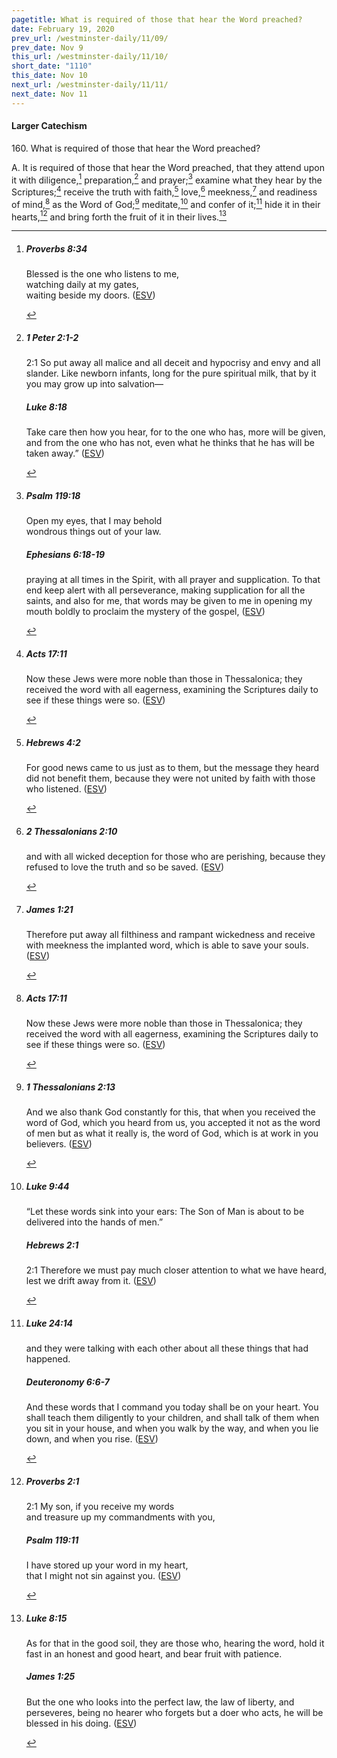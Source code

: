 ```yaml
---
pagetitle: What is required of those that hear the Word preached?
date: February 19, 2020
prev_url: /westminster-daily/11/09/
prev_date: Nov 9
this_url: /westminster-daily/11/10/
short_date: "1110"
this_date: Nov 10
next_url: /westminster-daily/11/11/
next_date: Nov 11
---
```


#### Larger Catechism

<span class="q">160.</span> What is required of those that hear the Word preached?

<span class="q">A.</span> It is required of those that hear the Word preached, that they attend upon it with diligence,[^fnref:wlc1] preparation,[^fnref:wlc2] and prayer;[^fnref:wlc3] examine what they hear by the Scriptures;[^fnref:wlc4] receive the truth with faith,[^fnref:wlc5] love,[^fnref:wlc6] meekness,[^fnref:wlc7] and readiness of mind,[^fnref:wlc8] as the Word of God;[^fnref:wlc9] meditate,[^fnref:wlc10] and confer of it;[^fnref:wlc11] hide it in their hearts,[^fnref:wlc12] and bring forth the fruit of it in their lives.[^fnref:wlc13]


[^fnref:wlc1]: <div class="esv"><h5>Proverbs 8:34</h5> <div class="esv-text"><div class="block-indent"> <p class="line-group" id="p20008034.01-1">Blessed is the one who listens to me,<br /> <span class="indent"></span>watching daily at my gates,<br /> <span class="indent"></span>waiting beside my doors.  (<a href="http://www.esv.org" class="copyright">ESV</a>)</p> </div> </div> </div>

[^fnref:wlc2]: <div class="esv"><h5>1 Peter 2:1-2</h5> <div class="esv-text"> <p id="p60002001.08-1"><span class="chapter-num" id="v60002001-1">2:1&nbsp;</span>So put away all malice and all deceit and hypocrisy and envy and all slander. Like newborn infants, long for the pure spiritual milk, that by it you may grow up into salvation&#8212;</p> </div><h5>Luke 8:18</h5> <div class="esv-text"><p id="p42008018.01-2"><span class="woc">Take care then how you hear, for to the one who has, more will be given, and from the one who has not, even what he thinks that he has will be taken away.&#8221;</span>  (<a href="http://www.esv.org" class="copyright">ESV</a>)</p> </div> </div>

[^fnref:wlc3]: <div class="esv"><h5>Psalm 119:18</h5> <div class="esv-text"><div class="block-indent"> <p class="line-group" id="p19119018.01-1">Open my eyes, that I may behold<br /> <span class="indent"></span>wondrous things out of your law.</p> </div> </div><h5>Ephesians 6:18-19</h5> <div class="esv-text"><p id="p49006018.01-2">praying at all times in the Spirit, with all prayer and supplication. To that end keep alert with all perseverance, making supplication for all the saints, and also for me, that words may be given to me in opening my mouth boldly to proclaim the mystery of the gospel,  (<a href="http://www.esv.org" class="copyright">ESV</a>)</p> </div> </div>

[^fnref:wlc4]: <div class="esv"><h5>Acts 17:11</h5> <div class="esv-text"><p id="p44017011.01-1">Now these Jews were more noble than those in Thessalonica; they received the word with all eagerness, examining the Scriptures daily to see if these things were so.  (<a href="http://www.esv.org" class="copyright">ESV</a>)</p> </div> </div>

[^fnref:wlc5]: <div class="esv"><h5>Hebrews 4:2</h5> <div class="esv-text"><p id="p58004002.01-1">For good news came to us just as to them, but the message they heard did not benefit them, because they were not united by faith with those who listened.  (<a href="http://www.esv.org" class="copyright">ESV</a>)</p> </div> </div>

[^fnref:wlc6]: <div class="esv"><h5>2 Thessalonians 2:10</h5> <div class="esv-text"><p id="p53002010.01-1">and with all wicked deception for those who are perishing, because they refused to love the truth and so be saved.  (<a href="http://www.esv.org" class="copyright">ESV</a>)</p> </div> </div>

[^fnref:wlc7]: <div class="esv"><h5>James 1:21</h5> <div class="esv-text"><p id="p59001021.01-1">Therefore put away all filthiness and rampant wickedness and receive with meekness the implanted word, which is able to save your souls.  (<a href="http://www.esv.org" class="copyright">ESV</a>)</p> </div> </div>

[^fnref:wlc8]: <div class="esv"><h5>Acts 17:11</h5> <div class="esv-text"><p id="p44017011.01-1">Now these Jews were more noble than those in Thessalonica; they received the word with all eagerness, examining the Scriptures daily to see if these things were so.  (<a href="http://www.esv.org" class="copyright">ESV</a>)</p> </div> </div>

[^fnref:wlc9]: <div class="esv"><h5>1 Thessalonians 2:13</h5> <div class="esv-text"><p id="p52002013.01-1">And we also thank God constantly for this, that when you received the word of God, which you heard from us, you accepted it not as the word of men but as what it really is, the word of God, which is at work in you believers.  (<a href="http://www.esv.org" class="copyright">ESV</a>)</p> </div> </div>

[^fnref:wlc10]: <div class="esv"><h5>Luke 9:44</h5> <div class="esv-text"><p id="p42009044.01-1"><span class="woc">&#8220;Let these words sink into your ears: The Son of Man is about to be delivered into the hands of men.&#8221;</span></p> </div><h5>Hebrews 2:1</h5> <div class="esv-text"> <p id="p58002001.05-2"><span class="chapter-num" id="v58002001-2">2:1&nbsp;</span>Therefore we must pay much closer attention to what we have heard, lest we drift away from it.  (<a href="http://www.esv.org" class="copyright">ESV</a>)</p> </div> </div>

[^fnref:wlc11]: <div class="esv"><h5>Luke 24:14</h5> <div class="esv-text"><p id="p42024014.01-1">and they were talking with each other about all these things that had happened.</p> </div><h5>Deuteronomy 6:6-7</h5> <div class="esv-text"><p id="p05006006.01-2">And these words that I command you today shall be on your heart. You shall teach them diligently to your children, and shall talk of them when you sit in your house, and when you walk by the way, and when you lie down, and when you rise.  (<a href="http://www.esv.org" class="copyright">ESV</a>)</p> </div> </div>

[^fnref:wlc12]: <div class="esv"><h5>Proverbs 2:1</h5> <div class="esv-text"> <div class="block-indent"> <p class="line-group" id="p20002001.05-1"><span class="chapter-num" id="v20002001-1">2:1&nbsp;</span>My son, if you receive my words<br /> <span class="indent"></span>and treasure up my commandments with you,</p> </div> </div><h5>Psalm 119:11</h5> <div class="esv-text"><div class="block-indent"> <p class="line-group" id="p19119011.01-2">I have stored up your word in my heart,<br /> <span class="indent"></span>that I might not sin against you.  (<a href="http://www.esv.org" class="copyright">ESV</a>)</p> </div> </div> </div>

[^fnref:wlc13]: <div class="esv"><h5>Luke 8:15</h5> <div class="esv-text"><p id="p42008015.01-1"><span class="woc">As for that in the good soil, they are those who, hearing the word, hold it fast in an honest and good heart, and bear fruit with patience.</span></p> </div><h5>James 1:25</h5> <div class="esv-text"><p id="p59001025.01-2">But the one who looks into the perfect law, the law of liberty, and perseveres, being no hearer who forgets but a doer who acts, he will be blessed in his doing.  (<a href="http://www.esv.org" class="copyright">ESV</a>)</p> </div> </div>

